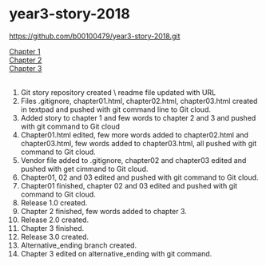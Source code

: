 # year3-story-2018

https://github.com/b00100479/year3-story-2018.git

<a href="https://b00100479.github.io/year3-story-2018/chapter01"> Chapter 1 </a><br>
<a href="https://b00100479.github.io/year3-story-2018/chapter02"> Chapter 2 </a><br>
<a href="https://b00100479.github.io/year3-story-2018/chapter03"> Chapter 3 </a><br>
<br>

1. Git story repository created \ readme file updated with URL
2. Files .gitignore, chapter01.html, chapter02.html, chapter03.html created in textpad and pushed with git command line to Git cloud.
3. Added story to chapter 1 and few words to chapter 2 and 3 and pushed with git command to Git cloud
4. Chapter01.html edited, few more words added to chapter02.html and chapter03.html, few words added to chapter03.html, all pushed with git command to Git cloud.
5. Vendor file added to .gitignore, chapter02 and chapter03 edited and pushed with get cimmand to Git cloud.
6. Chapter01, 02 and 03 edited and pushed with git command to Git cloud.
7. Chapter01 finished, chapter 02 and 03 edited and pushed with git command to Git cloud.
8. Release 1.0 created.
9. Chapter 2 finished, few words added to chapter 3.
10. Release 2.0 created.
11. Chapter 3 finished.
12. Release 3.0 created.
13. Alternative_ending branch created.
14. Chapter 3 edited on alternative_ending with git command.